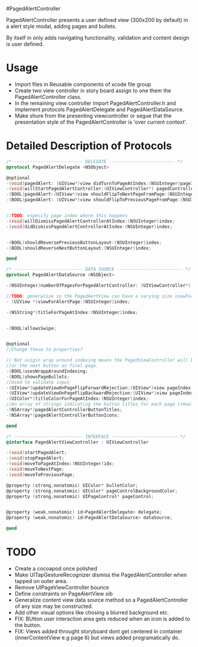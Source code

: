 #PagedAlertController

PagedAlertController presents a user defined view (300x200 by default) in a alert style modal, adding pages and bullets.

By itself in only adds navigating functionality, validation and content design is user defined.

# Usage

- Import files in Reusable components of xcode file group
- Create two view controller in story board assign to one them the PagedAlertController class.
- In the remaining view controller import PagedAlertController.h and implement protocols PagedAlertDelegate and PagedAlertDataSource.
- Make shure from the presenting viewcontroller or segue that the presentation style of the PagedAlertController is 'over current context'.


# Detailed Description of Protocols


``` objective-c
/* -------------------------- DELEGATE ------------------------- */
@protocol PagedAlertDelegate <NSObject>

@optional
-(void)pagedAlert: (UIView*)view didTurnToPageAtIndex:(NSUInteger)pageIndex;
-(void)willStartPagedAlertController:(UIViewController*) pagedController;
-(BOOL)pagedAlert:(UIView*)view shouldFlipToNextPageFromPage:(NSUInteger)integer;
-(BOOL)pagedAlert: (UIView*)view shouldFlipToPreviousPageFromPage:(NSUInteger)integer;


//TODO: especify page index where this happens
-(void)willDismissPagedAlertControllerAtIndex:(NSUInteger)index;
-(void)didDismissPagedAlertControllerAtIndex:(NSUInteger)index;


-(BOOL)shouldReversePreviousButtonLayout:(NSUInteger)index;
-(BOOL)shouldReverseNextButtonLayout:(NSUInteger)index;

@end

/* -------------------------- DATA SOURCE ------------------------- */
@protocol PagedAlertDataSource <NSObject>

-(NSUInteger)numberOfPagesForPagedAlertController: (UIViewController*) pagedController;

//TODO: generalize so the PagedAertView can have a varying size viewForAlertPage:(NSInteger)index contentDimension:(CGRect) frame;
- (UIView *)viewForAlertPage:(NSUInteger)index;

-(NSString*)titleForPageAtIndex:(NSUInteger)index;


-(BOOL)allowsSwipe;


@optional
//Change these to properties?

// Not usigin wrap around indexing means the PagedViewController will be dismissed if tapping the previous button on first page
//or the next button on final page.
-(BOOL)usesWrappAroundIndexing;
-(BOOL)showsPageBullets;
//Used to validate input
-(UIView*)updateViewOnPageFlipForwardRejection:(UIView*)view pageIndex:(NSUInteger)index;
-(UIView*)updateViewOnPageFlipBackwardRejection:(UIView*)view pageIndex:(NSUInteger)index;
-(UIColor*)titleColorForPageAtIndex:(NSUInteger)index;
//An array of strings indicating the button titles for each page (should have equal length to number of pages)
-(NSArray*)pagedAlertControllerButtonTitles;
-(NSArray*)pagedAlertControllerButtonIcons;

@end

/* -------------------------- INTERFACE ------------------------- */
@interface PagedAlertViewController : UIViewController

-(void)startPagedAlert;
-(void)stopPagedAlert;
-(void)moveToPageAtIndex:(NSUInteger)idx;
-(void)moveToNextPage;
-(void)moveToPreviousPage;

@property (strong,nonatomic) UIColor* bulletColor;
@property (strong,nonatomic) UIColor* pageControlBackgroundColor;
@property (strong,nonatomic) UIPageControl* pageControl;


@property (weak,nonatomic) id<PagedAlertDelegate> delegate;
@property (weak,nonatomic) id<PagedAlertDataSource> dataSource;

@end
```

# TODO

- Create a cocoapod once polished
- Make UITapGestureRecognizer dismiss the PagedAlertController when tapped on outer area.
- Remove UIPageViewController bounce
- Define constraints on PageAlertView xib
- Generalize content view data source method so a PagedAlertController of any size may be constructed.
- Add other visual options like chosing a blurred background etc.
- FIX: BUtton user interaction area gets reduced when an icon is added to the button.
- FIX: Views added throught storyboard dont get centered in container (innerContentView e.g page 6) but views added programatically do. 


